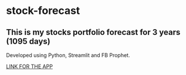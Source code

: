 # stock-forecast
## This is my stocks portfolio forecast for 3 years (1095 days)

Developed using Python, Streamlit and FB Prophet.

[LINK FOR THE APP](https://my-stock-forecast.streamlit.app/)
